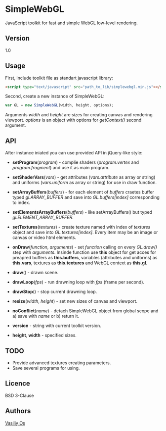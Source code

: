 SimpleWebGL
===========

JavaScript toolkit for fast and simple WebGL low-level rendering.

Version
-------
1.0

Usage
-----

First, include toolkit file as standart javascript library:

```html
<script type="text/javascript" src="path_to_lib/simplewebgl.min.js"></script>
```

Second, create a new instance of SimpleWebGL:

```js
var GL = new SimpleWebGL(width, height, options);
```
Arguments *width* and *height* are sizes for creating canvas and rendering viewport. *options* is an object with options for _getContext()_ second argument.

API
---

After instance iniated you can use provided API in jQuery-like style:

* **setProgram**(_program_) - complie shaders (*program.vertex* and *program.fragment*) and use it as main program.

* **setShaderVars**(_vars_) - get attributes (*vars.attribute* as array or string) and uniforms (*vars.uniform* as array or string) for use in draw function.

* **setArrayBuffers**(_buffers_) - for each element of *buffers* craetes buffer typed *gl.ARRAY_BUFFER* and save into *GL.buffers[index]* corresponding to index.

* **setElementsArrayBuffers**(_buffers_) - like setArrayBuffers() but typed *gl.ELEMENT_ARRAY_BUFFER*.

* **setTextures**(_textures_) - create texture named with index of *textures* object and save into *GL.textures[index]*. Every item may be an image or canvas or video html elements.

* **onDraw**(_function_, _arguments_) - set *function* calling on every *GL.draw()* step with *arguments*. Insinde function use **this** object for get acces for preapred buffers as **this.buffers**, variables (attributes and uniforms) as **this.vars**, textures as **this.textures** and WebGL context as **this.gl**.

* **draw**() - drawn scene.

* **drawLoop**(_fps_) - run drawning loop with *fps* (frame per second).

* **drawStop**() - stop current drawning loop.

* **resize**(_width_, _height_) - set new sizes of canvas and viewport.

* **noConflict**(_name_) - detach SimpleWebGL object from global scope and a) save with *name* or b) return it.

* **version** - string with current toolkit version.

* **height**, **width** - specified sizes. 

TODO
-----
- Provide advanced textures creating parameters.
- Save several programs for using.

Licence
-------
BSD 3-Clause

Authors
-------
[Vasiliy Os]

[Vasiliy Os]: http://vasiliy0s.com